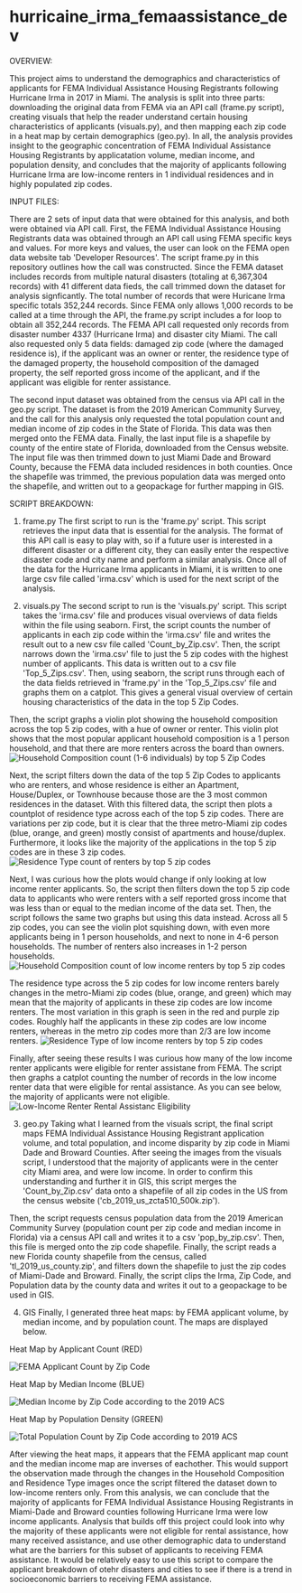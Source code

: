 # hurricaine_irma_femaassistance_dev

OVERVIEW:

This project aims to understand the demographics and characteristics of 
applicants for FEMA Individual Assistance Housing Registrants following 
Hurricane Irma in 2017 in Miami. The analysis is split into three parts:
downloading the original data from FEMA via an API call (frame.py script), 
creating visuals that help the reader understand certain housing 
characteristics of applicants (visuals.py), and then mapping each zip code in a
heat map by certain demographics (geo.py). In all, the analysis provides
insight to the geographic concentration of FEMA Individual Assistance Housing 
Registrants by applicatation volume, median income, and population density, and
concludes that the majority of applicants following Hurricane Irma are 
low-income renters in 1 individual residences and in highly populated zip 
codes.

INPUT FILES: 

There are 2 sets of input data that were obtained for this analysis, and 
both were obtained via API call. First, the FEMA Individual Assistance 
Housing Registrants data was obtained through an API call using FEMA 
specific keys and values. For more keys and values, the user can look on the 
FEMA open data website tab 'Developer Resources'. The script frame.py in this 
repository outlines how the call was constructed. Since the FEMA dataset 
includes records from multiple natural disasters (totaling at 6,367,304 
records) with 41 different data fieds, the call trimmed down the dataset for 
analysis signficantly. The total number of records that were Huricane Irma 
specific totals 352,244 records. Since FEMA only allows 1,000 records to be 
called at a time through the API, the frame.py script includes a for loop to 
obtain all 352,244 records. The FEMA API call requested only records from 
disaster number 4337 (Hurricane Irma) and disaster city Miami. The call also 
requested only 5 data fields: damaged zip code (where the damaged residence 
is), if the applicant was an owner or renter, the residence type of the damaged
property, the household composition of the damaged property, the self reported 
gross income of the applicant, and if the applicant was eligible for renter 
assistance. 

The second input dataset was obtained from the census via API call in the 
geo.py script. The dataset is from the 2019 American Community Survey, 
and the call for this analysis only requested the total population count and 
median income of zip codes in the State of Florida. This data was then 
merged onto the FEMA data. Finally, the last input file is a shapefile by 
county of the entire state of Florida, downloaded from the Census website. 
The input file was then trimmed down to just Miami Dade and Broward County, 
because the FEMA data included residences in both counties. Once the shapefile
was trimmed, the previous population data was merged onto the shapefile, 
and written out to a geopackage for further mapping in GIS. 

SCRIPT BREAKDOWN: 

1. frame.py
The first script to run is the 'frame.py' script. This script retrieves 
the input data that is essential for the analysis. The format of this API 
call is easy to play with, so if a future user is interested in a different 
disaster or a different city, they can easily enter the respective disaster
code and city name and perform a similar analysis. Once all of the data for 
the Hurricane Irma applicants in Miami, it is written to one large csv file 
called 'irma.csv' which is used for the next script of the analysis. 

2. visuals.py
The second script to run is the 'visuals.py' script. This script takes the 
'irma.csv' file and produces visual overviews of data fields within the 
file using seaborn. First, the script counts the number of applicants 
in each zip code within the 'irma.csv' file and writes the result out to 
a new csv file called 'Count_by_Zip.csv'. Then, the script narrows down the 
'irma.csv' file to just the 5 zip codes with the highest number of applicants.
This data is written out to a csv file 'Top_5_Zips.csv'.
Then, using seaborn, the script runs through each of the data fields retrieved 
in 'frame.py' in the 'Top_5_Zips.csv' file and graphs them on a catplot. This 
gives a general visual overview of certain housing characteristics of the data
in the top 5 Zip Codes. 

Then, the script graphs a violin plot showing the household composition 
across the top 5 zip codes, with a hue of owner or renter. This violin plot 
shows that the most popular applicant household composition is a 1 person 
household, and that there are more renters across the board than owners. 
![Household Composition count (1-6 individuals) by top 5 Zip Codes](f_householdComp_vio.png "Applicant Household Composition by Zip Code")

Next, the script filters down the data of the top 5 Zip Codes to applicants 
who are renters, and whose residence is either an Apartment, House/Duplex, 
or Townhouse because those are the 3 most common residences in the dataset.
With this filtered data, the script then plots a countplot of residence 
type across each of the top 5 zip codes. There are variations per zip code, 
but it is clear that the three metro-Miami zip codes (blue, orange, and green)
mostly consist of apartments and house/duplex. Furthermore, it looks like the 
majority of the applications in the top 5 zip codes are in these 3 zip codes.
![Residence Type count of renters by top 5 zip codes](f2residence_zip.png "Applicant Residence Type by Zip Code")

Next, I was curious how the plots would change if only looking at low income 
renter applicants. So, the script then filters down the top 5 zip code 
data to applicants who were renters with a self reported gross income that was 
less than or equal to the median income of the data set. Then, the script 
follows the same two graphs but using this data instead. Across all 5 zip 
codes, you can see the violin plot squishing down, with even more applicants
being in 1 person households, and next to none in 4-6 person households. The 
number of renters also increases in 1-2 person households. 
![Household Composition count of low income renters by top 5 zip codes](low_inc_house_comp.png "Low-Income Renter Applicants Household Composition by Zip Code")

The residence type across the 5 zip codes for low income renters barely changes
in the metro-Miami zip codes (blue, orange, and green) which may mean 
that the majority of applicants in these zip codes are low income renters. The
most variation in this graph is seen in the red and purple zip codes. Roughly 
half the applicants in these zip codes are low income renters, whereas in the 
metro zip codes more than 2/3 are low income renters. 
![Residence Type of low income renters by top 5 zip codes](low_inc_residence.png "Low-Income Renter Applicants Residence Type by Zip Code")

Finally, after seeing these results I was curious how many of the low income
renter applicants were eligible for renter assistane from FEMA. The script 
then graphs a catplot counting the number of records in the low income 
renter data that were eligible for rental assistance. As you can see below, 
the majority of applicants were not eligible. 
![Low-Income Renter Rental Assistanc Eligibility](LowInc_RentalAssistance.png "Rental Assistance Eligibility of Low-Income Renter Applicants")

3. geo.py
Taking what I learned from the visuals script, the final script maps 
FEMA Individual Assistance Housing Registrant application 
volume, and total population, and income disparity by zip code in Miami Dade
and Broward Counties. After seeing the images from the visuals script, I 
understood that the majority of applicants were in the center city Miami area,
and were low income. In order to confirm this understanding and further it in 
GIS, this script merges the 'Count_by_Zip.csv' data onto a shapefile of all 
zip codes in the US from the census website ('cb_2019_us_zcta510_500k.zip'). 

Then, the script requests census population data from the 2019 American 
Community Survey (population count per zip code and median income in Florida) 
via a census API call and writes it to a csv 'pop_by_zip.csv'. Then, this 
file is merged onto the zip code shapefile. Finally, the script reads a 
new Florida county shapefile from the census, called 'tl_2019_us_county.zip',
and filters down the shapefile to just the zip codes of Miami-Dade and Broward.
Finally, the script clips the Irma, Zip Code, and Population data by 
the county data and writes it out to a geopackage to be used in GIS. 

4. GIS 
Finally, I generated three heat maps: by FEMA applicant volume, by median 
income, and by population count. The maps are displayed below. 

Heat Map by Applicant Count (RED)

![FEMA Applicant Count by Zip Code](Applications_by_ZipCode.png "Application Count by Zip Code")

Heat Map by Median Income (BLUE)

![Median Income by Zip Code according to the 2019 ACS](Income_by_ZipCode.png "Median Income Distribution by Zip Code")

Heat Map by Population Density (GREEN)

![Total Population Count by Zip Code according to 2019 ACS](Total_Population_by_ZipCode.png "Populatin Count by Zip Code")

After viewing the heat maps, it appears that the FEMA applicant map count and 
the median income map are inverses of eachother. This would support the 
observation made through the changes in the Household Composition and 
Residence Type images once the script filtered the dataset down to low-income 
renters only. From this analysis, we can conclude that the majority of 
applicants for FEMA Individual Assistance Housing Registrants in Miami-Dade
and Broward counties following Hurricane Irma were low income applicants. 
Analysis that builds off this project could look into why the majority of these
applicants were not eligible for rental assistance, how many received 
assistance, and use other demographic data to understand what are the 
barriers for this subset of applicants to receiving FEMA assistance. It would
be relatively easy to use this script to compare the applicant breakdown of
otehr disasters and cities to see if there is a trend in socioeconomic 
barriers to receiving FEMA assistance. 


